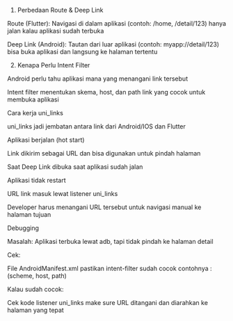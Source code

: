 1. Perbedaan Route & Deep Link

Route (Flutter): Navigasi di dalam aplikasi (contoh: /home, /detail/123) hanya jalan kalau aplikasi sudah terbuka

Deep Link (Android): Tautan dari luar aplikasi (contoh: myapp://detail/123) bisa buka aplikasi dan langsung ke halaman tertentu

2. Kenapa Perlu Intent Filter

Android perlu tahu aplikasi mana yang menangani link tersebut

Intent filter menentukan skema, host, dan path link yang cocok untuk membuka aplikasi

Cara kerja uni_links

uni_links jadi jembatan antara link dari Android/IOS dan Flutter

Aplikasi berjalan (hot start)

Link dikirim sebagai URL dan bisa digunakan untuk pindah halaman

Saat Deep Link dibuka saat aplikasi sudah jalan

Aplikasi tidak restart

URL link masuk lewat listener uni_links

Developer harus menangani URL tersebut untuk navigasi manual ke halaman tujuan

Debugging

Masalah: Aplikasi terbuka lewat adb, tapi tidak pindah ke halaman detail

Cek:

File AndroidManifest.xml pastikan intent-filter sudah cocok contohnya : (scheme, host, path)

Kalau sudah cocok:

Cek kode listener uni_links make sure URL ditangani dan diarahkan ke halaman yang tepat
